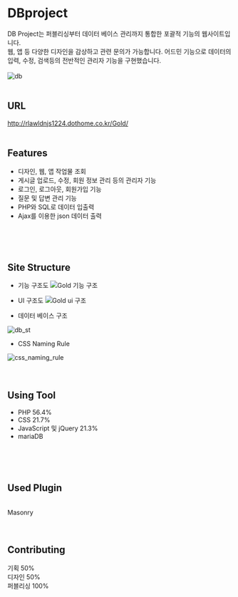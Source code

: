 # DBproject
DB Project는 퍼블리싱부터 데이터 베이스 관리까지 통합한 포괄적 기능의 웹사이트입니다.</br>
웹, 앱 등 다양한 디자인을 감상하고 관련 문의가 가능합니다. 어드민 기능으로 데이터의 입력, 수정, 검색등의 전반적인 관리자 기능을 구현했습니다.</br>
</br>
![db](https://user-images.githubusercontent.com/77706798/111935648-3d098c80-8b07-11eb-97e5-de58f42868f8.png)
</br>
</br>

## URL
http://rlawldnjs1224.dothome.co.kr/Gold/
</br>
</br>

## Features
- 디자인, 웹, 앱 작업물 조회</br>
- 게시글 업로드, 수정, 회원 정보 관리 등의 관리자 기능</br>
- 로그인, 로그아웃, 회원가입 기능</br>
- 질문 및 답변 관리 기능</br>
- PHP와 SQL로 데이터 입출력</br>
- Ajax를 이용한 json 데이터 출력

</br>
</br>
</br>

## Site Structure
- 기능 구조도
![Gold 기능 구조](https://user-images.githubusercontent.com/77706798/111936181-85757a00-8b08-11eb-95f2-5e62e348ebef.png)


- UI 구조도
![Gold ui 구조](https://user-images.githubusercontent.com/77706798/111936189-88706a80-8b08-11eb-99d1-9d6a705210fc.png)


- 데이터 베이스 구조

![db_st](https://user-images.githubusercontent.com/77706798/111936940-11d46c80-8b0a-11eb-8a78-20e44637ec5b.jpg)


- CSS Naming Rule

![css_naming_rule](https://user-images.githubusercontent.com/77706798/111937406-ffa6fe00-8b0a-11eb-87e3-c61e82884b2a.png)
</br>
</br>
</br>
## Using Tool
- PHP 56.4%
- CSS 21.7%
- JavaScript 및 jQuery 21.3%
- mariaDB
</br>
</br>
</br>

## Used Plugin
</br>
Masonry
</br>
</br>
</br>

## Contributing
기획 50%</br>
디자인 50%</br>
퍼블리싱 100%
